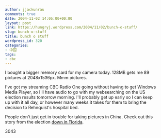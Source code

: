 ```yaml
---
author: jjackunrau
comments: true
date: 2004-11-02 14:06:00+00:00
layout: post
link: https://hungryj.wordpress.com/2004/11/02/bunch-o-stuff/
slug: bunch-o-stuff
title: bunch o stuff
wordpress_id: 320
categories:
- 中国
tags:
- cbc
---
```


I bought a bigger memory card for my camera today.  128MB gets me 89 pictures at 2048x1536px.  Mmm pictures.    
  
I've got my streaming CBC Radio One going without having to get Windows Media Player, so I'll have audio to go with my websearching on the US election results tomorrow morning.  I'll probably get up early so I can keep up with it all day, or however many weeks it takes for them to bring the decision to Rehnquist's hospital bed.  
  
People don't just get in trouble for taking pictures in China.  Check out this story from the election [down in Florida](http://www.palmbeachpost.com/news/content/news/epaper/2004/11/01/m1a_Henry_1101.html).  
  
3043
